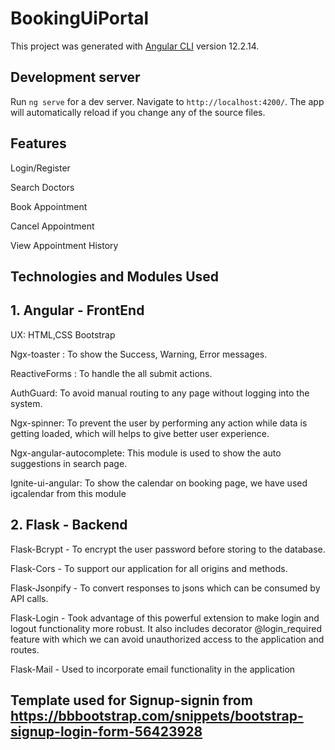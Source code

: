 # BookingUiPortal

This project was generated with [Angular CLI](https://github.com/angular/angular-cli) version 12.2.14.

## Development server

Run `ng serve` for a dev server. Navigate to `http://localhost:4200/`. The app will automatically reload if you change any of the source files.


## Features

Login/Register

Search Doctors

Book Appointment

Cancel Appointment

View Appointment History

## Technologies and Modules Used ##


## 1. Angular - FrontEnd

UX: HTML,CSS Bootstrap

Ngx-toaster : To show the Success, Warning, Error messages.

ReactiveForms : To handle the all submit actions.

AuthGuard: To avoid manual routing to any page without logging into the system.

Ngx-spinner: To prevent the user by performing any action while data is getting loaded, which will helps to give better user experience.

Ngx-angular-autocomplete: This module is used to show the auto suggestions in search page.

Ignite-ui-angular: To show the calendar on booking page, we have used igcalendar from this module

## 2. Flask - Backend

Flask-Bcrypt - To encrypt the user password before storing to the database.

Flask-Cors - To support our application for all origins and methods.

Flask-Jsonpify - To convert responses to jsons which can be consumed by API calls.

Flask-Login - Took advantage of this powerful extension to make login and logout functionality more robust. It also includes decorator @login_required feature with which we can avoid unauthorized access to the application and routes.

Flask-Mail - Used to incorporate email functionality in the application
##


## Template used for Signup-signin  from https://bbbootstrap.com/snippets/bootstrap-signup-login-form-56423928
